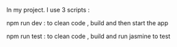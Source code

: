 In my project. I use 3 scripts :

npm run dev : to clean code , build and then start the app

npm run test : to clean code , build and run jasmine to test
